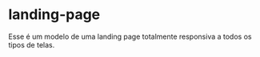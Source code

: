 # landing-page
Esse é um modelo de uma landing page totalmente responsiva a todos os tipos de telas.
